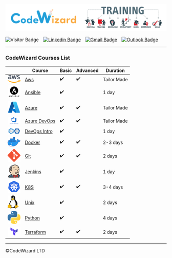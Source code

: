 ![](./resources/logo.png)


![Visitor Badge](https://visitor-badge.laobi.icu/badge?page_id=nirgeier)&emsp;[![Linkedin Badge](https://img.shields.io/badge/-nirgeier-blue?style=flat&logo=Linkedin&logoColor=white&link=https://www.linkedin.com/in/nirgeier/)](https://www.linkedin.com/in/nirgeier/)&emsp;[![Gmail Badge](https://img.shields.io/badge/-nirgeier@gmail.com-fcc624?style=flat&logo=Gmail&logoColor=red&link=mailto:nirgeier@gmail.com)](mailto:nirgeier@gmail.com)&emsp;[![Outlook Badge](https://img.shields.io/badge/-nirg@codewizard.co.il-fcc624?style=flat&logo=microsoftoutlook&logoColor=blue&link=mailto:nirg@codewizard.co.il)](mailto:nirg@codewizard.co.il)

---

### CodeWizard Courses List
|                                   | Course                                          | Basic              | Advanced           | Duration    |
| --------------------------------- | ----------------------------------------------- | ------------------ | ------------------ | ----------- |
| ![](./resources/aws.png)          | [Aws](./Courses/AWS/README.md)                  | :heavy_check_mark: | :heavy_check_mark: | Tailor Made |
| ![](./resources/ansible.png)      | [Ansible](./Courses/Ansible/README.md)          | :heavy_check_mark: |                    | 1 day       |
| ![](./resources/azure.png)        | [Azure](./Courses/Azure/README.md)              | :heavy_check_mark: | :heavy_check_mark: | Tailor Made |
| ![](./resources/azure-devops.png) | [Azure DevOps](./Courses/AzureDevOps/README.md) | :heavy_check_mark: | :heavy_check_mark: | Tailor Made |
| ![](./resources/devops.png)       | [DevOps Intro](./Courses/DevOpsIntro/README.md) | :heavy_check_mark: |                    | 1 day       |
| ![](./resources/docker.png)       | [Docker](./Courses/Docker/README.md)            | :heavy_check_mark: | :heavy_check_mark: | 2-3 days    |
| ![](./resources/git.png)          | [Git](./Courses/Git/README.md)                  | :heavy_check_mark: | :heavy_check_mark: | 2 days      |
| ![](./resources/jenkins.png)      | [Jenkins](./Courses/Jenkins/README.md)          | :heavy_check_mark: |                    | 1 day       |
| ![](./resources/k8s.png)          | [K8S](./Courses/Kubernetes/README.md)           | :heavy_check_mark: | :heavy_check_mark: | 3-4 days    |
| ![](./resources/linux.png)        | [Unix](./Courses/Unix/README.md)                | :heavy_check_mark: |                    | 2 days      |
| ![](./resources/python.png)       | [Python](./Courses/Python/README.md)            | :heavy_check_mark: |                    | 4 days      |
| ![](./resources/terraform.png)    | [Terraform](./Courses/Terraform/README.md)      | :heavy_check_mark: | :heavy_check_mark: | 2 days      |

---

©CodeWizard LTD
